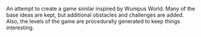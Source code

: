 An attempt to create a game similar inspired by Wumpus World. Many of the base ideas are kept, but additional obstacles and challenges are added. Also, the levels of the game are procedurally generated to keep things interesting.

